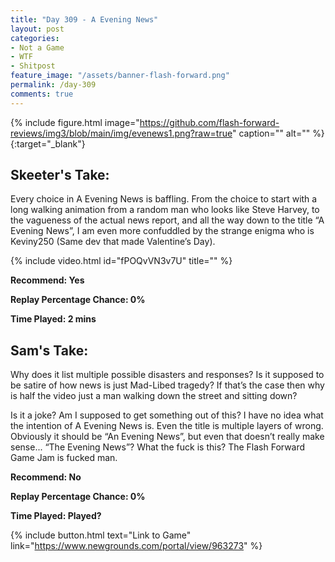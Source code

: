 ```yaml
---
title: "Day 309 - A Evening News"
layout: post
categories:
- Not a Game
- WTF
- Shitpost
feature_image: "/assets/banner-flash-forward.png"
permalink: /day-309
comments: true
---
```


{% include figure.html image="https://github.com/flash-forward-reviews/img3/blob/main/img/evenews1.png?raw=true" caption="" alt="" %}{:target="_blank"}
 
## Skeeter's Take:

Every choice in A Evening News is baffling. From the choice to start with a long walking animation from a random man who looks like Steve Harvey, to the vagueness of the actual news report, and all the way down to the title “A Evening News”, I am even more confuddled by the strange enigma who is Keviny250 (Same dev that made Valentine’s Day).

{% include video.html id="fPOQvVN3v7U" title="" %}

**Recommend: Yes**

**Replay Percentage Chance: 0%**

**Time Played: 2 mins**

## Sam's Take:

Why does it list multiple possible disasters and responses? Is it supposed to be satire of how news is just Mad-Libed tragedy? If that’s the case then why is half the video just a man walking down the street and sitting down?

Is it a joke? Am I supposed to get something out of this? I have no idea what the intention of A Evening News is. Even the title is multiple layers of wrong. Obviously it should be “An Evening News”, but even that doesn’t really make sense... “The Evening News”? What the fuck is this? The Flash Forward Game Jam is fucked man.


**Recommend: No**

**Replay Percentage Chance: 0%**

**Time Played: Played?**

{% include button.html text="Link to Game" link="https://www.newgrounds.com/portal/view/963273" %}